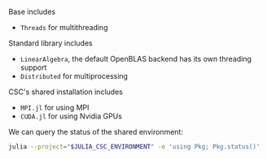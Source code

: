 Base includes

- `Threads` for multithreading

Standard library includes

- `LinearAlgebra`, the default OpenBLAS backend has its own threading support
- `Distributed` for multiprocessing

CSC's shared installation includes

- `MPI.jl` for using MPI
- `CUDA.jl` for using Nvidia GPUs

We can query the status of the shared environment:

```bash
julia --project="$JULIA_CSC_ENVIRONMENT" -e 'using Pkg; Pkg.status()'
```

